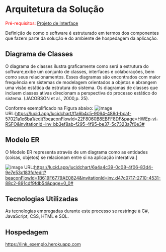 # Arquitetura da Solução

<span style="color:red">Pré-requisitos: <a href="3-Projeto de Interface.md"> Projeto de Interface</a></span>

Definição de como o software é estruturado em termos dos componentes que fazem parte da solução e do ambiente de hospedagem da aplicação.

## Diagrama de Classes

O diagrama de classes ilustra graficamente como será a estrutura do software,exibe um conjunto de classes, interfaces e colaborações, bem como seus relacionamentos. Esses diagramas são encontrados com maior frequência em sistemas de modelagem orientados a objetos e abrangem uma visão estática da estrutura do sistema. Os diagramas de classes que incluem classes ativas direcionam a perspectiva do processo estático do sistema. (JACOBSON et al., 2000,p. 25).

Conforme exemplificado na Figura abaixo: 
![image](https://user-images.githubusercontent.com/83511889/135730382-4423bf1f-b5a0-41b2-ae65-56f2740de869.png)
URL:https://lucid.app/lucidchart/ffa6b4c5-9064-489d-bcaf-57021a1e6ba1/edit?beaconFlowId=22F8060B8EBFF8DF&page=HWEp-vi-RSFO&invitationId=inv_bb3ef8ab-f295-4f95-be37-5c7323a7f0e3#



## Modelo ER

O Modelo ER representa através de um diagrama como as entidades (coisas, objetos) se relacionam entre si na aplicação interativa.]

![image](https://user-images.githubusercontent.com/83511889/135731110-01eba9d4-8fd0-477f-9656-2f6329cef2cf.png)
URL:https://lucid.app/lucidchart/6a4a4c39-0c08-4f06-83d4-9e7e53c183fd/edit?beaconFlowId=1B619F6779AE0824&invitationId=inv_d47c0717-2710-4531-88c2-891cdf9fdb54&page=0_0#


## Tecnologias Utilizadas

As tecnologias empregadas durante este processo se restringe à C#, JavaScript, CSS, HTML e SQL.

## Hospedagem

https://link_exemplo.herokuapp.com

